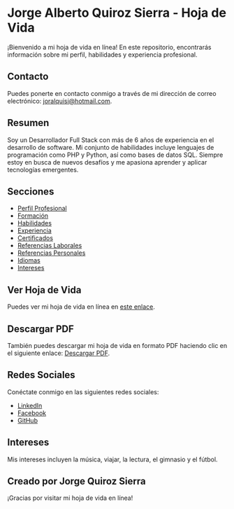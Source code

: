 # Jorge Alberto Quiroz Sierra - Hoja de Vida

¡Bienvenido a mi hoja de vida en línea! En este repositorio, encontrarás información sobre mi perfil, habilidades y experiencia profesional.

## Contacto

Puedes ponerte en contacto conmigo a través de mi dirección de correo electrónico: [joralquisi@hotmail.com](mailto:joralquisi@hotmail.com).

## Resumen

Soy un Desarrollador Full Stack con más de 6 años de experiencia en el desarrollo de software. Mi conjunto de habilidades incluye lenguajes de programación como PHP y Python, así como bases de datos SQL. Siempre estoy en busca de nuevos desafíos y me apasiona aprender y aplicar tecnologías emergentes.

## Secciones

- [Perfil Profesional](#perfil-profesional)
- [Formación](#formación)
- [Habilidades](#habilidades)
- [Experiencia](#experiencia)
- [Certificados](#certificados)
- [Referencias Laborales](#referencias-laborales)
- [Referencias Personales](#referencias-personales)
- [Idiomas](#idiomas)
- [Intereses](#intereses)

## Ver Hoja de Vida

Puedes ver mi hoja de vida en línea en [este enlace](https://jorgealqs.github.io/).

## Descargar PDF

También puedes descargar mi hoja de vida en formato PDF haciendo clic en el siguiente enlace: [Descargar PDF](jorgealqs.github.io).

## Redes Sociales

Conéctate conmigo en las siguientes redes sociales:

- [LinkedIn](https://www.linkedin.com/in/jorgealqs)
- [Facebook](https://www.facebook.com/jorgealqs)
- [GitHub](https://github.com/jorgealqs)

## Intereses

Mis intereses incluyen la música, viajar, la lectura, el gimnasio y el fútbol.

## Creado por Jorge Quiroz Sierra

¡Gracias por visitar mi hoja de vida en línea!
